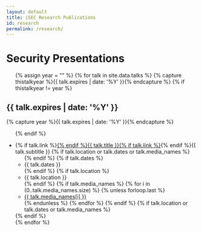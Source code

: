 ```yaml
---
layout: default
title: iSEC Research Publications
id: research
permalink: /research/
---
```


<h1>Security Presentations</h1>
<ul>

{% assign year = "" %}
{% for talk in site.data.talks %}
	{% capture thistalkyear %}{{ talk.expires | date: '%Y' }}{% endcapture %}
	{% if thistalkyear != year %}
	</ul>
	<h2>{{ talk.expires | date: '%Y' }}</h2>
	{% capture year %}{{ talk.expires | date: '%Y' }}{% endcapture %}
	<ul>
	{% endif %}
  <li>{% if talk.link %}<a href="{{ talk.link }}">{% endif %}{{ talk.title }}{% if talk.link %}</a>{% endif %}{{ talk.subtitle }}
  {% if talk.location or talk.dates or talk.media_names %}<ul>{% endif %}
  {% if talk.dates %}<li>{{ talk.dates }}</li>{% endif %}
  {% if talk.location %}<li>{{ talk.location }}</li>{% endif %}
  {% if talk.media_names %}
	  {% for i in (0..talk.media_names.size) %}
      {% unless forloop.last %}
      <li><a href="{{ talk.media_links[i] }}">{{ talk.media_names[i] }}</a></li>
      {% endunless %}
      {% endfor %}
  {% endif %}
  {% if talk.location or talk.dates or talk.media_names %}</ul>{% endif %}
  </li>
{% endfor %}
</ul>
